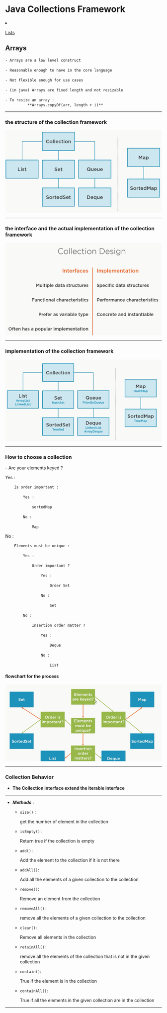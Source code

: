 <h1 >Java Collections Framework</h1>
<li>
    
[Lists](List.md)

</li>
</li>

<h2>Arrays</h2>

    - Arrays are a low level construct

    - Reasonable enough to have in the core language
      
    - Not flexible enough for use cases
      
    - (in java) Arrays are fixed length and not resizable
        
    - To resize an array :
              **Arrays.copyOf(arr, length + i)**
              
<hr>
<h3>the structure of the collection framework</h3>

![structure of the collection framework](media/1.png)
<hr>
<h3>the interface and the actual implementation of the collection framework</h3>

![the interface and the actual implementation](media/2.png)
<hr>
<h3>implementation of the collection framework</h3>

![implementation](media/3.png)
<hr>

<h3> How to choose a collection </h3>
- Are your elements keyed ?

   Yes :

        Is order important :

            Yes :

                sortedMap

            No :

                Map

  No :

        Elements must be unique :

            Yes :

                Order important ?

                    Yes :

                        Order Set

                    No :

                        Set

            No :

                Insertion order matter ?

                    Yes :

                        Deque

                    No :

                        List


<h4>flowchart for the process</h4>

![flowchart for the process](media/4.png)

<hr>

<h3>Collection Behavior</h3>

- **The Collection interface extend the iterable interface**
<hr>

- _**Methods**_ :
  - `size()` :
    
     get the number of element in the collection
    
  - `isEmpty()` :
    
     Return true if the collection is empty
    
  - `add()` :
    
      Add the element to the collection if it is not there
    
  - `addAll()`:
    
    Add all the elements of a given collection to the collection
    
  - `remove()`:
    
    Remove an element from the collection
    
  - `removeAll()`:
    
    remove all the elements of a given collection to the collection
    
  - `clear()`:
    
    Remove all elements in the collection
    
  - `retainAll()`:
    
    remove all the elements of the collection that is not in  the given collection
    
  - `contain()`:
    
    True if the element is in the collection
    
  - `containAll()`:
    
    True if all the elements in the given collection are in the collection
    
<hr>

